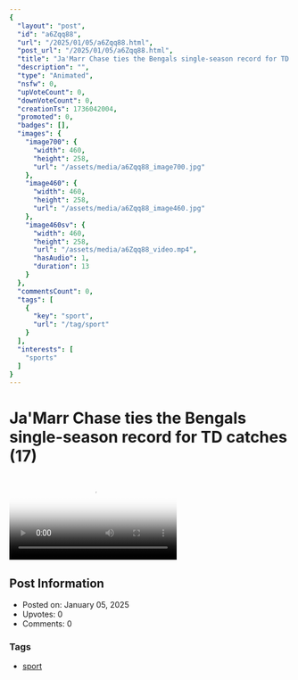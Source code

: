 ```yaml
---
{
  "layout": "post",
  "id": "a6Zqq88",
  "url": "/2025/01/05/a6Zqq88.html",
  "post_url": "/2025/01/05/a6Zqq88.html",
  "title": "Ja'Marr Chase ties the Bengals single-season record for TD catches (17)",
  "description": "",
  "type": "Animated",
  "nsfw": 0,
  "upVoteCount": 0,
  "downVoteCount": 0,
  "creationTs": 1736042004,
  "promoted": 0,
  "badges": [],
  "images": {
    "image700": {
      "width": 460,
      "height": 258,
      "url": "/assets/media/a6Zqq88_image700.jpg"
    },
    "image460": {
      "width": 460,
      "height": 258,
      "url": "/assets/media/a6Zqq88_image460.jpg"
    },
    "image460sv": {
      "width": 460,
      "height": 258,
      "url": "/assets/media/a6Zqq88_video.mp4",
      "hasAudio": 1,
      "duration": 13
    }
  },
  "commentsCount": 0,
  "tags": [
    {
      "key": "sport",
      "url": "/tag/sport"
    }
  ],
  "interests": [
    "sports"
  ]
}
---
```


# Ja'Marr Chase ties the Bengals single-season record for TD catches (17)

<video controls playsinline loop poster="/assets/media/a6Zqq88_image460.jpg">
  <source src="/assets/media/a6Zqq88_video.mp4" type="video/mp4">
  Your browser does not support the video tag.
</video>

## Post Information

- Posted on: January 05, 2025
- Upvotes: 0
- Comments: 0

### Tags

- [sport](/tag/sport)
